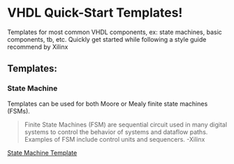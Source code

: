 # VHDL Quick-Start Templates!
Templates for most common VHDL components, ex: state machines, basic components, tb, etc. Quickly get started while following a style guide recommend by Xilinx

## Templates:
### State Machine
Templates can be used for both Moore or Mealy finite state machines (FSMs).
> Finite State Machines (FSM) are sequential circuit used in many digital systems to control the behavior of
> systems and dataflow paths. Examples of FSM include control units and sequencers. -Xilinx

[State Machine Template](./Templates/state_machine.vhdl)
